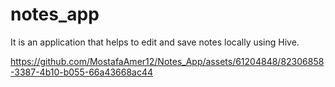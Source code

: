 # notes_app

It is an application that helps to edit and save notes locally using Hive.


https://github.com/MostafaAmer12/Notes_App/assets/61204848/82306858-3387-4b10-b055-66a43668ac44

